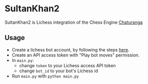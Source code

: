 # SultanKhan2

SultanKhan2 is Lichess integration of the Chess Engine [Chaturanga](https://github.com/Cheran-Senthil/Chaturanga)

## Usage

- Create a lichess bot account, by following the steps [here](https://lichess.org/api#tag/Chess-Bot).
- Create an API access token with "Play bot moves" permission.
- In `main.py`:
    - change `token` to your Lichess access API token
    - change `bot_id` to your bot's Lichess id
- Run `main.py` with `python main.py`
